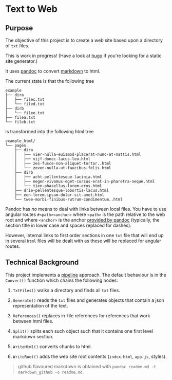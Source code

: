 Text to Web
===========

Purpose
-------

The objective of this project is to create a web site based upon a
directory of `txt` files.

This is work in progress! (Have a look at [hugo](http://gohugo.io/) if
you're looking for a static site generator.)

It uses [pandoc](http://pandoc.org/) to convert
[markdown](http://daringfireball.net/projects/markdown/) to html.

The current state is that the following tree

``` {.tree}
example
├── dira
│   ├── filec.txt
│   └── filed.txt
├── dirb
│   └── filee.txt
├── filea.txt
└── fileb.txt
```

is transformed into the following html tree

``` {.tree}
example_html/
└── pages
    ├── dira
    │   ├── vier-nulla-euismod-placerat-nunc-at-mattis.html
    │   ├── vijf-donec-lacus-leo.html
    │   ├── zes-fusce-non-aliquet-tortor..html
    │   └── zeven-nulla-ut-faucibus-felis.html
    ├── dirb
    │   ├── acht-pellentesque-lacinia.html
    │   ├── negen-vivamus-eget-cursus-erat-in-pharetra-neque.html
    │   └── tien-phasellus-lorem-eros.html
    ├── drie-pellentesque-lobortis-lacus.html
    ├── een-lorem-ipsum-dolor-sit-amet.html
    └── twee-morbi-finibus-rutrum-condimentum..html
```

Pandoc has *no* means to deal with links between local files. You have
to use angular routes `#<path><anchor>` where `<path>` is the path
relative to the web root and where `<anchor>` is the anchor [provided by
pandoc](http://pandoc.org/README.html#internal-links) (typically, the
section title in lower case and spaces replaced for dashes).

However, internal links to first order sections in one `txt` file that
will end up in several `html` files will be dealt with as these will be
replaced for angular routes.

Technical Background
--------------------

This project implements a [pipeline](http://blog.golang.org/pipelines)
approach. The default behaviour is in the `Convert()` function which
chains the following nodes:

1.  `TxtFiles()` walks a directory and finds all `txt` files.

2.  `Generate()` reads the `txt` files and generates objects that
    contain a json representation of the text.

3.  `References()` replaces in-file references for references that work
    between html files.

4.  `Split()` splits each such object such that it contains one first
    level markdown section.

5.  `WriteHtml()` converts chunks to html.

6.  `WriteRoot()` adds the web site root contents (`index.html`,
    `app.js`, styles).

> github flavoured markdown is obtained with
> `pandoc readme.md -t markdown_github -o readme.md`.
